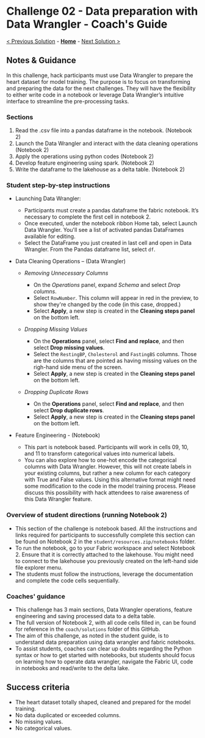# Challenge 02 - Data preparation with Data Wrangler - Coach's Guide

[< Previous Solution](./Solution-01.md) - **[Home](./README.md)** - [Next Solution >](./Solution-03.md)

## Notes & Guidance

In this challenge, hack participants must use Data Wrangler to prepare the heart dataset for model training. The purpose is to focus on transforming and preparing the data for the next challenges. They will have the flexibility to either write code in a notebook or leverage Data Wrangler’s intuitive interface to streamline the pre-processing tasks.

### Sections

1.	Read the .csv file into a pandas dataframe in the notebook. (Notebook 2)
2.	Launch the Data Wrangler and interact with the data cleaning operations (Notebook 2)
3.	Apply the operations using python codes (Notebook 2)
4.	Develop feature engineering using spark. (Notebook 2)
5.	Write the dataframe to the lakehouse as a delta table. (Notebook 2)

### Student step-by-step instructions
- Launching Data Wrangler:
  -  Participants must create a pandas dataframe the fabric notebook. It’s necessary to complete the first cell in notebook 2.
  -  Once executed, under the notebook ribbon Home tab, select Launch Data Wrangler. You'll see a list of activated pandas DataFrames available for editing.
  -  Select the DataFrame you just created in last cell and open in Data Wrangler. From the Pandas dataframe list, select `df`.

    
- Data Cleaning Operations – (Data Wrangler)
  - *Removing Unnecessary Columns*
     - On the *Operations* panel, expand *Schema* and select *Drop columns*.
     - Select `RowNumber`. This column will appear in red in the preview, to show they're changed by the code (in this case, dropped.)
     - Select **Apply**, a new step is created in the **Cleaning steps panel** on the bottom left.
      
  - *Dropping Missing Values*
    - On the **Operations** panel, select **Find and replace**, and then select **Drop missing values**.
    - Select the `RestingBP`, `Cholesterol` and `FastingBS` columns. Those are the columns that are pointed as having missing values on the righ-hand side menu of the screen.
    - Select **Apply**, a new step is created in the **Cleaning steps panel** on the bottom left.
   
  - *Dropping Duplicate Rows*
    - On the **Operations** panel, select **Find and replace**, and then select **Drop duplicate rows**.
    - Select **Apply**, a new step is created in the **Cleaning steps panel** on the bottom left.
   
- Feature Engineering - (Notebook)
  - This part is notebook based. Participants will work in cells 09, 10, and 11 to transform categorical values into numerical labels.
  - You can also explore how to one-hot encode the categorical columns with Data Wrangler. However, this will not create labels in your existing columns, but rather a new column for each category with True and False values. Using this alternative format might need some modification to the code in the model training process. Please discuss this possibility with hack attendees to raise awareness of this Data Wrangler feature.

### Overview of student directions (running Notebook 2)
- This section of the challenge is notebook based. All the instructions and links required for participants to successfully complete this section can be found on Notebook 2 in the `student/resources.zip/notebooks` folder.
- To run the notebook, go to your Fabric workspace and select Notebook 2. Ensure that it is correctly attached to the lakehouse. You might need to connect to the lakehouse you previously created on the left-hand side file explorer menu.
- The students must follow the instructions, leverage the documentation and complete the code cells sequentially.

### Coaches' guidance

-	This challenge has 3 main sections, Data Wrangler operations, feature engineering and saving processed data to a delta table. 
-	The full version of Notebook 2, with all code cells filled in, can be found for reference in the `coach/solutions` folder of this GitHub.
-	The aim of this challenge, as noted in the student guide, is to understand data preparation using data wrangler and fabric notebooks.
-	To assist students, coaches can clear up doubts regarding the Python syntax or how to get started with notebooks, but students should focus on learning how to operate data wrangler, navigate the Fabric UI, code in notebooks and read/write to the delta lake.

  
## Success criteria
-	The heart dataset totally shaped, cleaned and prepared for the model training.
-	No data duplicated or exceeded columns.
-	No missing values.
-	No categorical values.


